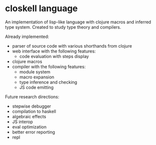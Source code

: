 # closkell language

An implementation of lisp-like language with clojure macros and inferred type system. Created to study type theory and compilers.

Already implemented:

- parser of source code with various shorthands from clojure
- web interface with the following features:
  - code evaluation with steps display
- clojure macros
- compiler with the following features:
  - module system
  - macro expansion
  - type inference and checking
  - JS code emitting

Future research directions:

- stepwise debugger
- compilation to haskell
- algebraic effects
- JS interop
- eval optimization
- better error reporting
- repl
